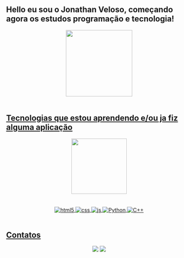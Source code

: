## Hello eu sou o Jonathan Veloso, começando agora os estudos programação e tecnologia!
  
<div align="center">
  <a href="https://github.com/JhowOrJow">
  <img height="180em" src="https://github-readme-stats.vercel.app/api?username=JhowOrJow&show_icons=true&theme=dark&include_all_commits=true&count_private=true"/>
</div><br>
  
  ## Tecnologias que estou aprendendo e/ou ja fiz alguma aplicação
  
  <div align="center">
    <img height="150em" src="https://github-readme-stats.vercel.app/api/top-langs/?username=JhowOrJow&layout=compact&langs_count=7&theme=dracula"/>
  </div><br>

<div style="display: inline_block" align="center" ><br>
  <img align="center" alt="html5" src="https://img.shields.io/badge/HTML5-E34F26?style=for-the-badge&logo=html5&logoColor=white" />
  <img align="center" alt="css" src="https://img.shields.io/badge/CSS3-1572B6?style=for-the-badge&logo=css3&logoColor=white" />
  <img align="center" alt="js" src="https://img.shields.io/badge/JavaScript-F7DF1E?style=for-the-badge&logo=javascript&logoColor=black" />
  <img align="center" alt="Python" src="https://img.shields.io/badge/Python-14354C?style=for-the-badge&logo=python&logoColor=white">
  <img align="center" alt="C++" src="https://img.shields.io/badge/C%2B%2B-00599C?style=for-the-badge&logo=c%2B%2B&logoColor=wh">
</div><br>
  
  ## Contatos
 
<div align="center"> 
  <a href = "mailto:jowjhow82@gmail.com"><img src="https://img.shields.io/badge/-Gmail-%23333?style=for-the-badge&logo=gmail&logoColor=white" target="_blank"></a>
  <a href="https://www.linkedin.com/in/jonathan-veloso-068592149/" target="_blank"><img src="https://img.shields.io/badge/-LinkedIn-%230077B5?style=for-the-badge&logo=linkedin&logoColor=white" target="_blank"></a>  
</div>

